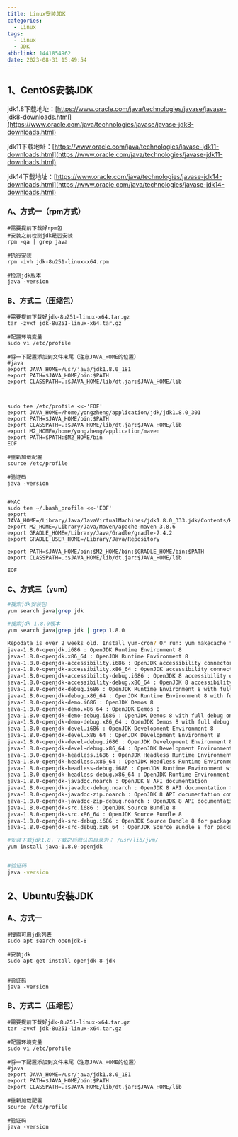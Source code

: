 ```yaml
---
title: Linux安装JDK
categories:
  - Linux
tags:
  - Linux
  - JDK
abbrlink: 1441854962
date: 2023-08-31 15:49:54
---
```


<a name="PHhuz"></a>

## 1、CentOS安装JDK

>
jdk1.8下载地址：[https://www.oracle.com/java/technologies/javase/javase-jdk8-downloads.html](https://www.oracle.com/java/technologies/javase/javase-jdk8-downloads.html)
>
jdk11下载地址：[https://www.oracle.com/java/technologies/javase-jdk11-downloads.html](https://www.oracle.com/java/technologies/javase-jdk11-downloads.html)
>
jdk14下载地址：[https://www.oracle.com/java/technologies/javase-jdk14-downloads.html](https://www.oracle.com/java/technologies/javase-jdk14-downloads.html)

<a name="sacTz"></a>

### A、方式一（rpm方式）

```shell
#需要提前下载好rpm包
#安装之前检测jdk是否安装
rpm -qa | grep java

#执行安装
rpm -ivh jdk-8u251-linux-x64.rpm 

#检测jdk版本
java -version

```

<a name="owtxu"></a>

### B、方式二（压缩包）

```shell
#需要提前下载好jdk-8u251-linux-x64.tar.gz
tar -zvxf jdk-8u251-linux-x64.tar.gz

#配置环境变量
sudo vi /etc/profile

#将一下配置添加到文件末尾（注意JAVA_HOME的位置）
#java
export JAVA_HOME=/usr/java/jdk1.8.0_181
export PATH=$JAVA_HOME/bin:$PATH
export CLASSPATH=.:$JAVA_HOME/lib/dt.jar:$JAVA_HOME/lib



sudo tee /etc/profile <<-'EOF'
export JAVA_HOME=/home/yongzheng/application/jdk/jdk1.8.0_301
export PATH=$JAVA_HOME/bin:$PATH
export CLASSPATH=.:$JAVA_HOME/lib/dt.jar:$JAVA_HOME/lib
export M2_HOME=/home/yongzheng/application/maven
export PATH=$PATH:$M2_HOME/bin
EOF

#重新加载配置
source /etc/profile

#验证码
java -version


#MAC
sudo tee ~/.bash_profile <<-'EOF'
export JAVA_HOME=/Library/Java/JavaVirtualMachines/jdk1.8.0_333.jdk/Contents/Home
export M2_HOME=/Library/Java/Maven/apache-maven-3.8.6
export GRADLE_HOME=/Library/Java/Gradle/gradle-7.4.2
export GRADLE_USER_HOME=/Library/Java/Repository

export PATH=$JAVA_HOME/bin:$M2_HOME/bin:$GRADLE_HOME/bin:$PATH
export CLASSPATH=.:$JAVA_HOME/lib/dt.jar:$JAVA_HOME/lib

EOF

```

<a name="7GrzW"></a>

### C、方式三（yum）

```bash
#搜索jdk安装包
yum search java|grep jdk

#搜索jdk 1.8.0版本
yum search java|grep jdk | grep 1.8.0

Repodata is over 2 weeks old. Install yum-cron? Or run: yum makecache fast
java-1.8.0-openjdk.i686 : OpenJDK Runtime Environment 8
java-1.8.0-openjdk.x86_64 : OpenJDK Runtime Environment 8
java-1.8.0-openjdk-accessibility.i686 : OpenJDK accessibility connector
java-1.8.0-openjdk-accessibility.x86_64 : OpenJDK accessibility connector
java-1.8.0-openjdk-accessibility-debug.i686 : OpenJDK 8 accessibility connector
java-1.8.0-openjdk-accessibility-debug.x86_64 : OpenJDK 8 accessibility
java-1.8.0-openjdk-debug.i686 : OpenJDK Runtime Environment 8 with full debug on
java-1.8.0-openjdk-debug.x86_64 : OpenJDK Runtime Environment 8 with full debug
java-1.8.0-openjdk-demo.i686 : OpenJDK Demos 8
java-1.8.0-openjdk-demo.x86_64 : OpenJDK Demos 8
java-1.8.0-openjdk-demo-debug.i686 : OpenJDK Demos 8 with full debug on
java-1.8.0-openjdk-demo-debug.x86_64 : OpenJDK Demos 8 with full debug on
java-1.8.0-openjdk-devel.i686 : OpenJDK Development Environment 8
java-1.8.0-openjdk-devel.x86_64 : OpenJDK Development Environment 8
java-1.8.0-openjdk-devel-debug.i686 : OpenJDK Development Environment 8 with
java-1.8.0-openjdk-devel-debug.x86_64 : OpenJDK Development Environment 8 with
java-1.8.0-openjdk-headless.i686 : OpenJDK Headless Runtime Environment 8
java-1.8.0-openjdk-headless.x86_64 : OpenJDK Headless Runtime Environment 8
java-1.8.0-openjdk-headless-debug.i686 : OpenJDK Runtime Environment with full
java-1.8.0-openjdk-headless-debug.x86_64 : OpenJDK Runtime Environment with full
java-1.8.0-openjdk-javadoc.noarch : OpenJDK 8 API documentation
java-1.8.0-openjdk-javadoc-debug.noarch : OpenJDK 8 API documentation for
java-1.8.0-openjdk-javadoc-zip.noarch : OpenJDK 8 API documentation compressed
java-1.8.0-openjdk-javadoc-zip-debug.noarch : OpenJDK 8 API documentation
java-1.8.0-openjdk-src.i686 : OpenJDK Source Bundle 8
java-1.8.0-openjdk-src.x86_64 : OpenJDK Source Bundle 8
java-1.8.0-openjdk-src-debug.i686 : OpenJDK Source Bundle 8 for packages with
java-1.8.0-openjdk-src-debug.x86_64 : OpenJDK Source Bundle 8 for packages with

#安装下载jdk1.8，下载之后默认的目录为： /usr/lib/jvm/
yum install java-1.8.0-openjdk


#验证码
java -version
```

<a name="aUpZZ"></a>

## 2、Ubuntu安装JDK

<a name="b2kF5"></a>

### A、方式一

```shell
#搜索可用jdk列表
sudo apt search openjdk-8

#安装jdk
sudo apt-get install openjdk-8-jdk


#验证码
java -version
```

<a name="txhv5"></a>

### B、方式二（压缩包）

```shell
#需要提前下载好jdk-8u251-linux-x64.tar.gz
tar -zvxf jdk-8u251-linux-x64.tar.gz

#配置环境变量
sudo vi /etc/profile

#将一下配置添加到文件末尾（注意JAVA_HOME的位置）
#java
export JAVA_HOME=/usr/java/jdk1.8.0_181
export PATH=$JAVA_HOME/bin:$PATH
export CLASSPATH=.:$JAVA_HOME/lib/dt.jar:$JAVA_HOME/lib

#重新加载配置
source /etc/profile

#验证码
java -version

```


